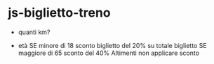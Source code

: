 # js-biglietto-treno

- quanti km?

- età 
    SE minore di 18 sconto biglietto del 20% su totale biglietto
    SE maggiore di 65 sconto del 40%
    Altimenti non applicare sconto

